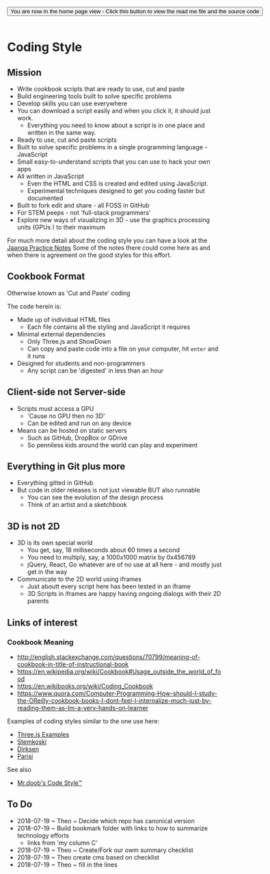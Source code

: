 <span style=display:none; >[You are now in a GitHub source code view - click this link to view the home page]( https://pushme-pullyou.github.io/tootoo13/index.html#pages/coding-style.md "View file as a web page." ) </span>

<div><input type=button  class="btn btn-secondary btn-sm" onclick=window.location.href='https://github.com/pushme-pullyou/tootoo13/blob/master/pages/coding-style.md';
value='You are now in the home page view - Click this button to view the read me file and the source code' ></div>

<br>

#  Coding Style

## Mission

<!-- * Fabricate free, fast, fun fantasies -->
* Write cookbook scripts that are ready to use, cut and paste
* Build engineering tools built to solve specific problems
* Develop skills you can use everywhere
* You can download a script easily and when you click it, it should just work.
	* Everything you need to know about a script is in one place and written in the same way.
* Ready to use, cut and paste scripts
* Built to solve specific problems in a single programming language - JavaScript
* Small easy-to-understand scripts that you can use to hack your own apps
* All written in JavaScript
	* Even the HTML and CSS is created and edited using JavaScript.
	* Experimental techniques designed to get you coding faster but documented
* Built to fork edit and share - all FOSS in GitHub
* For STEM peeps - not 'full-stack programmers'
* Explore new ways of visualizing in 3D - use the graphics processing units (GPUs ) to their maximum


For much more detail about the coding style you can have a look at the [Jaanga Practice Notes]( http://jaanga.github.io/documents/jaanga-practice-notes/#code-mission-vision-r1.md )
Some of the notes there could come here as and when there is agreement on the good styles for this effort.

<!--
### Vision

* If the mundane engineering tasks become easy, inexpensive and swift to carry out,
then possibilities arise for the more complex, sophisticated and even extravagant ideas to turn into realities
* RIP Zaha Hadid. Let us continue to design with your disruptive yet always elegant spirit
-->

<!--
Everything is in between two `<script>` tags and written JavaScript

What does mean?

There are no black boxes - with things in other places - that you never look at.

Instead of a huge file of opaque CSS rules that are mostly never invoked, there's half a dozen rules just for the script in play

-->


## Cookbook Format

Otherwise known as 'Cut and Paste' coding

The code herein is:

* Made up of individual HTML files
	* Each file contains all the styling and JavaScript it requires
* Minimal external dependencies
	* Only Three.js and ShowDown
	* Can copy and paste code into a file on your computer, hit `enter` and it runs
* Designed for students and non-programmers
	* Any script can be 'digested' in less than an hour


## Client-side not Server-side

* Scripts must access a GPU
	* 'Cause no GPU then no 3D'
	* Can be edited and run on any device
* Means can be hosted on static servers
	* Such as GitHub, DropBox or GDrive
	* So penniless kids around the world can play and experiment


## Everything in Git plus more

* Everything gitted in GitHub
* But code in older releases is not just viewable BUT also runnable
	* You can see the evolution of the design process
	* Think of an artist and a sketchbook

## 3D is not 2D

* 3D is its own special world
	* You get, say, 18 milliseconds about 60 times a second
	* You need to multiply, say, a 1000x1000 matrix by 0x456789
	* jQuery, React, Go whatever are of no use at all here - and mostly just get in the way
* Communicate to the 2D world using iframes
	* Just aboutt every script here has been tested in an iframe
	* 3D Scripts in iframes are happy having ongoing dialogs with their 2D parents


## Links of interest

### Cookbook Meaning

* http://english.stackexchange.com/questions/70799/meaning-of-cookbook-in-title-of-instructional-book
* https://en.wikipedia.org/wiki/Cookbook#Usage_outside_the_world_of_food
* https://en.wikibooks.org/wiki/Coding_Cookbook
* https://www.quora.com/Computer-Programming-How-should-I-study-the-OReilly-cookbook-books-I-dont-feel-I-internalize-much-just-by-reading-them-as-Im-a-very-hands-on-learner

Examples of coding styles similar to the one use here:

* [Three.js Examples]( http://threejs.org/examples/ )
* [Stemkoski]( http://stemkoski.github.io/Three.js/ )
* [Dirksen ]( http://www.smartjava.org/content/all-109-examples-my-book-threejs-threejs-version-r63 )
* [Parisi]( https://github.com/tparisi/WebGLBook )

See also

* [Mr.doob's Code Style™]( https://github.com/mrdoob/three.js/wiki/Mr.doob's-Code-Style%E2%84%A2 )


## To Do

* 2018-07-19 ~ Theo ~ Decide which repo has canonical version
* 2018-07-19 ~ Build bookmark folder with links to how to summarize technology efforts
	* links from 'my column C'
* 2018-07-19 ~ Theo ~ Create/Fork our owm summary checklist
* 2018-07-19 ~ Theo create cms based on checklist
* 2018-07-19 ~ Theo ~ fill in the lines
